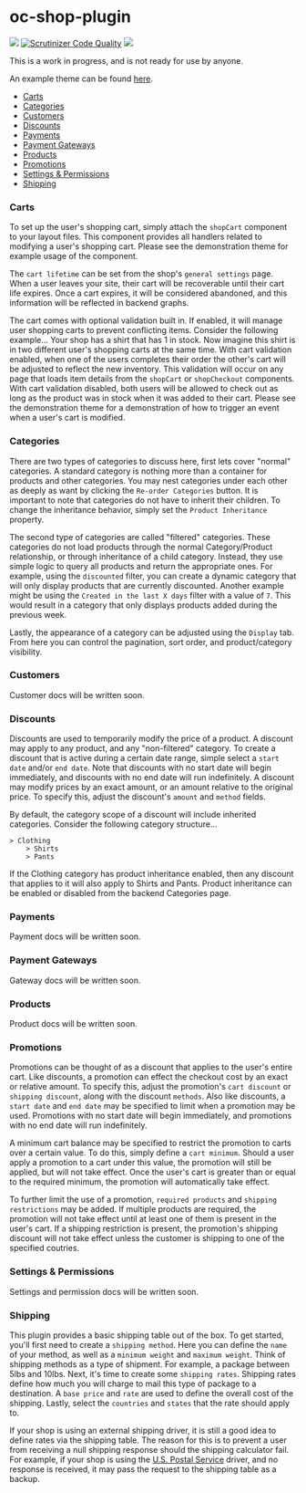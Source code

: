 # oc-shop-plugin

[![](https://travis-ci.org/scottbedard/oc-shop-plugin.svg)](https://travis-ci.org/scottbedard/oc-shop-plugin)
[![Scrutinizer Code Quality](https://scrutinizer-ci.com/g/scottbedard/oc-shop-plugin/badges/quality-score.png?b=master)](https://scrutinizer-ci.com/g/scottbedard/oc-shop-plugin/?branch=master)
[![](https://img.shields.io/github/license/mashape/apistatus.svg)](http://opensource.org/licenses/MIT)

This is a work in progress, and is not ready for use by anyone.

An example theme can be found [here](https://github.com/scottbedard/oc-shop-theme).

- [Carts](#carts)
- [Categories](#categories)
- [Customers](#customers)
- [Discounts](#discounts)
- [Payments](#payments)
- [Payment Gateways](#gateways)
- [Products](#products)
- [Promotions](#promotions)
- [Settings & Permissions](#settings)
- [Shipping](#shipping)

<a name="carts" href="#carts"></a>
### Carts
To set up the user's shopping cart, simply attach the `shopCart` component to your layout files. This component provides all handlers related to modifying a user's shopping cart. Please see the demonstration theme for example usage of the component.

The `cart lifetime` can be set from the shop's `general settings` page. When a user leaves your site, their cart will be recoverable until their cart life expires. Once a cart expires, it will be considered abandoned, and this information will be reflected in backend graphs.

The cart comes with optional validation built in. If enabled, it will manage user shopping carts to prevent conflicting items. Consider the following example... Your shop has a shirt that has 1 in stock. Now imagine this shirt is in two different user's shopping carts at the same time. With cart validation enabled, when one of the users completes their order the other's cart will be adjusted to reflect the new inventory. This validation will occur on any page that loads item details from the `shopCart` or `shopCheckout` components. With cart validation disabled, both users will be allowed to check out as long as the product was in stock when it was added to their cart. Please see the demonstration theme for a demonstration of how to trigger an event when a user's cart is modified.

<a name="categories" href="#categories"></a>
### Categories
There are two types of categories to discuss here, first lets cover "normal" categories. A standard category is nothing more than a container for products and other categories. You may nest categories under each other as deeply as want by clicking the `Re-order Categories` button. It is important to note that categories do not have to inherit their children. To change the inheritance behavior, simply set the `Product Inheritance` property.

The second type of categories are called "filtered" categories. These categories do not load products through the normal Category/Product relationship, or through inheritance of a child category. Instead, they use simple logic to query all products and return the appropriate ones. For example, using the `discounted` filter, you can create a dynamic category that will only display products that are currently discounted. Another example might be using the `Created in the last X days` filter with a value of `7`. This would result in a category that only displays products added during the previous week.

Lastly, the appearance of a category can be adjusted using the `Display` tab. From here you can control the pagination, sort order, and product/category visibility.

<a name="customers" href="#customers"></a>
### Customers
Customer docs will be written soon.

<a name="discounts" href="#discounts"></a>
### Discounts
Discounts are used to temporarily modify the price of a product. A discount may apply to any product, and any "non-filtered" category. To create a discount that is active during a certain date range, simple select a `start date` and/or `end date`. Note that discounts with no start date will begin immediately, and discounts with no end date will run indefinitely. A discount may modify prices by an exact amount, or an amount relative to the original price. To specify this, adjust the discount's `amount` and `method` fields.

By default, the category scope of a discount will include inherited categories. Consider the following category structure...
```
> Clothing
    > Shirts
    > Pants
```
If the Clothing category has product inheritance enabled, then any discount that applies to it will also apply to Shirts and Pants. Product inheritance can be enabled or disabled from the backend Categories page.

<a name="payments" href="#payments"></a>
### Payments
Payment docs will be written soon.

<a name="gateways" href="#gateways"></a>
### Payment Gateways
Gateway docs will be written soon.

<a name="products" href="#products"></a>
### Products
Product docs will be written soon.

<a name="promotions" href="#promotions"></a>
### Promotions
Promotions can be thought of as a discount that applies to the user's entire cart. Like discounts, a promotion can effect the checkout cost by an exact or relative amount. To specify this, adjust the promotion's `cart discount` or `shipping discount`, along with the discount `methods`. Also like discounts, a `start date` and `end date` may be specified to limit when a promotion may be used. Promotions with no start date will begin immediately, and promotions with no end date will run indefinitely.

A minimum cart balance may be specified to restrict the promotion to carts over a certain value. To do this, simply define a `cart minimum`. Should a user apply a promotion to a cart under this value, the promotion will still be applied, but will not take effect. Once the user's cart is greater than or equal to the required minimum, the promotion will automatically take effect.

To further limit the use of a promotion, `required products` and `shipping restrictions` may be added. If multiple products are required, the promotion will not take effect until at least one of them is present in the user's cart. If a shipping restriction is present, the promotion's shipping discount will not take effect unless the customer is shipping to one of the specified coutries.

<a name="settings" href="#settings"></a>
### Settings & Permissions
Settings and permission docs will be written soon.

<a name="shipping" href="#shipping"></a>
### Shipping
This plugin provides a basic shipping table out of the box. To get started, you'll first need to create a `shipping method`. Here you can define the `name` of your method, as well as a `minimum weight` and `maximum weight`. Think of shipping methods as a type of shipment. For example, a package between 5lbs and 10lbs. Next, it's time to create some `shipping rates`. Shipping rates define how much you will charge to mail this type of package to a destination. A `base price` and `rate` are used to define the overall cost of the shipping. Lastly, select the `countries` and `states` that the rate should apply to.

If your shop is using an external shipping driver, it is still a good idea to define rates via the shipping table. The reason for this is to prevent a user from receiving a null shipping response should the shipping calculator fail. For example, if your shop is using the [U.S. Postal Service](https://github.com/scottbedard/oc-uspsdriver-plugin) driver, and no response is received, it may pass the request to the shipping table as a backup.
